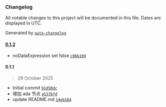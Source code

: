 ### Changelog

All notable changes to this project will be documented in this file. Dates are displayed in UTC.

Generated by [`auto-changelog`](https://github.com/CookPete/auto-changelog).

#### [0.1.2](https://github.com/Saber-Kurama/n8n-nodes-ada/compare/0.1.1...0.1.2)

- noDataExpression set false [`c9bb109`](https://github.com/Saber-Kurama/n8n-nodes-ada/commit/c9bb1099276651ff82ec0ad6fb572ee58f5de9df)

#### 0.1.1

> 29 October 2025

- Initial commit [`91d50dc`](https://github.com/Saber-Kurama/n8n-nodes-ada/commit/91d50dc7d51529382ab342c6d7e2fc45678ea787)
- 增加 ada 节点 [`e537bfd`](https://github.com/Saber-Kurama/n8n-nodes-ada/commit/e537bfda46f9583e5512f2e787503feeb63c763d)
- update README.md [`14eb104`](https://github.com/Saber-Kurama/n8n-nodes-ada/commit/14eb104100cc642d5fc3f1bf66750d3c8d29c167)
